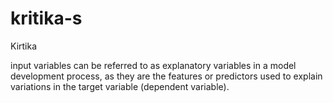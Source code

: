 # kritika-s
Kirtika


 input variables can be referred to as explanatory variables in a model development process, as they are the features or predictors used to explain variations in the target variable (dependent variable).
